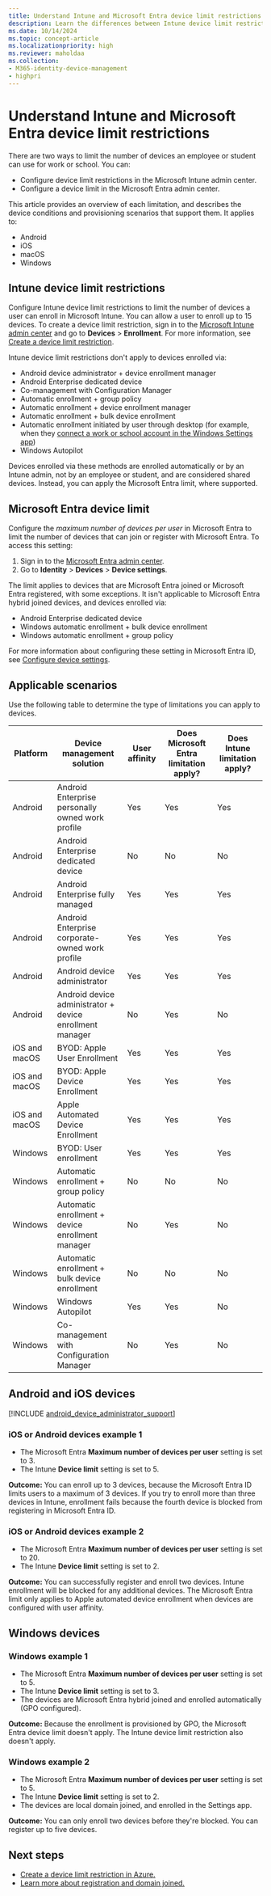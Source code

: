 ```yaml
---
title: Understand Intune and Microsoft Entra device limit restrictions
description: Learn the differences between Intune device limit restrictions and Microsoft Entra device limit restrictions.
ms.date: 10/14/2024
ms.topic: concept-article
ms.localizationpriority: high
ms.reviewer: maholdaa
ms.collection:
- M365-identity-device-management
- highpri
---
```


# Understand Intune and Microsoft Entra device limit restrictions  

There are two ways to limit the number of devices an employee or student can use for work or school. You can:

* Configure device limit restrictions in the Microsoft Intune admin center.
* Configure a device limit in the Microsoft Entra admin center.

This article provides an overview of each limitation, and describes the device conditions and provisioning scenarios that support them. It applies to:  
- Android  
- iOS  
- macOS  
- Windows  

## Intune device limit restrictions

Configure Intune device limit restrictions to limit the number of devices a user can enroll in Microsoft Intune. You can allow a user to enroll up to 15 devices. To create a device limit restriction, sign in to the [Microsoft Intune admin center](https://go.microsoft.com/fwlink/?linkid=2109431) and go to **Devices** > **Enrollment**. For more information, see [Create a device limit restriction](create-device-limit-restrictions.md).

Intune device limit restrictions don't apply to devices enrolled via:

- Android device administrator + device enrollment manager
- Android Enterprise dedicated device
- Co-management with Configuration Manager
- Automatic enrollment + group policy
- Automatic enrollment + device enrollment manager
- Automatic enrollment + bulk device enrollment
- Automatic enrollment initiated by user through desktop (for example, when they [connect a work or school account in the Windows Settings app](https://support.microsoft.com/windows/manage-user-accounts-in-windows-104dc19f-6430-4b49-6a2b-e4dbd1dcdf32))
- Windows Autopilot

Devices enrolled via these methods are enrolled automatically or by an Intune admin, not by an employee or student, and are considered shared devices. Instead, you can apply the Microsoft Entra limit, where supported.

## Microsoft Entra device limit

Configure the *maximum number of devices per user* in Microsoft Entra to limit the number of devices that can join or register with Microsoft Entra. To access this setting:

1. Sign in to the [Microsoft Entra admin center](https://entra.microsoft.com/).
2. Go to **Identity** > **Devices** > **Device settings**.

The limit applies to devices that are Microsoft Entra joined or Microsoft Entra registered, with some exceptions. It isn't applicable to Microsoft Entra hybrid joined devices, and devices enrolled via:

- Android Enterprise dedicated device
- Windows automatic enrollment + bulk device enrollment
- Windows automatic enrollment + group policy

For more information about configuring these setting in Microsoft Entra ID, see [Configure device settings](/azure/active-directory/devices/device-management-azure-portal).

## Applicable scenarios
Use the following table to determine the type of limitations you can apply to devices.

|Platform| Device management solution | User affinity | Does Microsoft Entra limitation apply? | Does Intune limitation apply? |
| -----| ----- | ----- | ----- | ----- |
|Android| Android Enterprise personally owned work profile | Yes | Yes | Yes|
|Android| Android Enterprise dedicated device | No | No | No |
|Android| Android Enterprise fully managed | Yes | Yes | Yes |
|Android| Android Enterprise corporate-owned work profile | Yes | Yes | Yes |
|Android| Android device administrator | Yes | Yes | Yes |
|Android| Android device administrator + device enrollment manager | No | Yes | No |
|iOS and macOS| BYOD: Apple User Enrollment | Yes | Yes | Yes |
|iOS and macOS| BYOD: Apple Device Enrollment | Yes | Yes | Yes |
|iOS and macOS| Apple Automated Device Enrollment | Yes | Yes | Yes |
|Windows| BYOD: User enrollment | Yes | Yes | Yes |
|Windows | Automatic enrollment + group policy | No | No | No |
|Windows | Automatic enrollment + device enrollment manager | No | Yes | No |
|Windows | Automatic enrollment + bulk device enrollment | No | No | No |
|Windows| Windows Autopilot | Yes | Yes | No |
|Windows| Co-management with Configuration Manager | No | Yes | No |

## Android and iOS devices
 [!INCLUDE [android_device_administrator_support](../includes/android-device-administrator-support.md)]

### iOS or Android devices example 1

- The Microsoft Entra **Maximum number of devices per user** setting is set to 3.
- The Intune **Device limit** setting is set to 5.

**Outcome:** You can enroll up to 3 devices, because the Microsoft Entra ID limits users to a maximum of 3 devices. If you try to enroll more than three devices in Intune, enrollment fails because the fourth device is blocked from registering in Microsoft Entra ID.

### iOS or Android devices example 2

- The Microsoft Entra **Maximum number of devices per user** setting is set to 20.
- The Intune **Device limit** setting is set to 2.

**Outcome:** You can successfully register and enroll two devices. Intune enrollment will be blocked for any additional devices. The Microsoft Entra limit only applies to Apple automated device enrollment when devices are configured with user affinity.

## Windows devices

### Windows example 1

- The Microsoft Entra **Maximum number of devices per user** setting is set to 5.
- The Intune **Device limit** setting is set to 3.
- The devices are Microsoft Entra hybrid joined and enrolled automatically (GPO configured).

**Outcome:** Because the enrollment is provisioned by GPO, the Microsoft Entra device limit doesn't apply. The Intune device limit restriction also doesn't apply.

### Windows example 2

- The Microsoft Entra **Maximum number of devices per user** setting is set to 5.
- The Intune **Device limit** setting is set to 2.
- The devices are local domain joined, and enrolled in the Settings app.

**Outcome:** You can only enroll two devices before they're blocked. You can register up to five devices.


## Next steps

- [Create a device limit restriction in Azure.](/azure/active-directory/devices/device-management-azure-portal#configure-device-settings)
- [Learn more about registration and domain joined.](/azure/active-directory/devices/overview#getting-devices-in-azure-ad)
